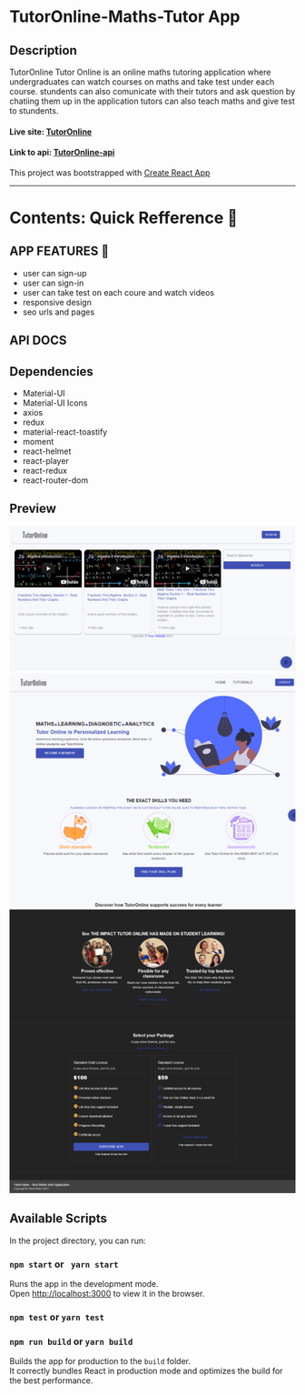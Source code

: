 # TutorOnline-Maths-Tutor App 
## Description 
TutorOnline
Tutor Online is an online maths tutoring application where undergraduates can watch courses on maths and take test under each course.
stundents can also comunicate with their tutors and ask question by chatiing them up in the application tutors can also teach maths and give test to stundents. 
#### <b>Live site:</b> [TutorOnline](https://tutoronline.netlify.app/en)
#### <b>Link to api:</b> [TutorOnline-api](http://zxi4gxhng.herokuapp.com/)

This project was bootstrapped with [Create React App](https://github.com/facebook/create-react-app)

----

# Contents: Quick Refference 🚀

## APP FEATURES 💁
- user can sign-up
- user can sign-in
- user can take test on each coure and watch videos
- responsive design
- seo urls and pages

## API DOCS
## Dependencies
- Material-UI
- Material-UI Icons 
- axios
- redux
- material-react-toastify
- moment 
- react-helmet
- react-player
- react-redux
- react-router-dom

## Preview
![screenshot](/public/preview/main.png)
![screenshot](/public/preview/TutorOnline-white.png)
![screenshot](/public/preview/TutorOnline-dark.png)

## Available Scripts

In the project directory, you can run:

### `npm start` or ` yarn start`

Runs the app in the development mode.\
Open [http://localhost:3000](http://localhost:3000) to view it in the browser.

### `npm test` or `yarn test`
### `npm run build` or `yarn build`

Builds the app for production to the `build` folder.\
It correctly bundles React in production mode and optimizes the build for the best performance.

